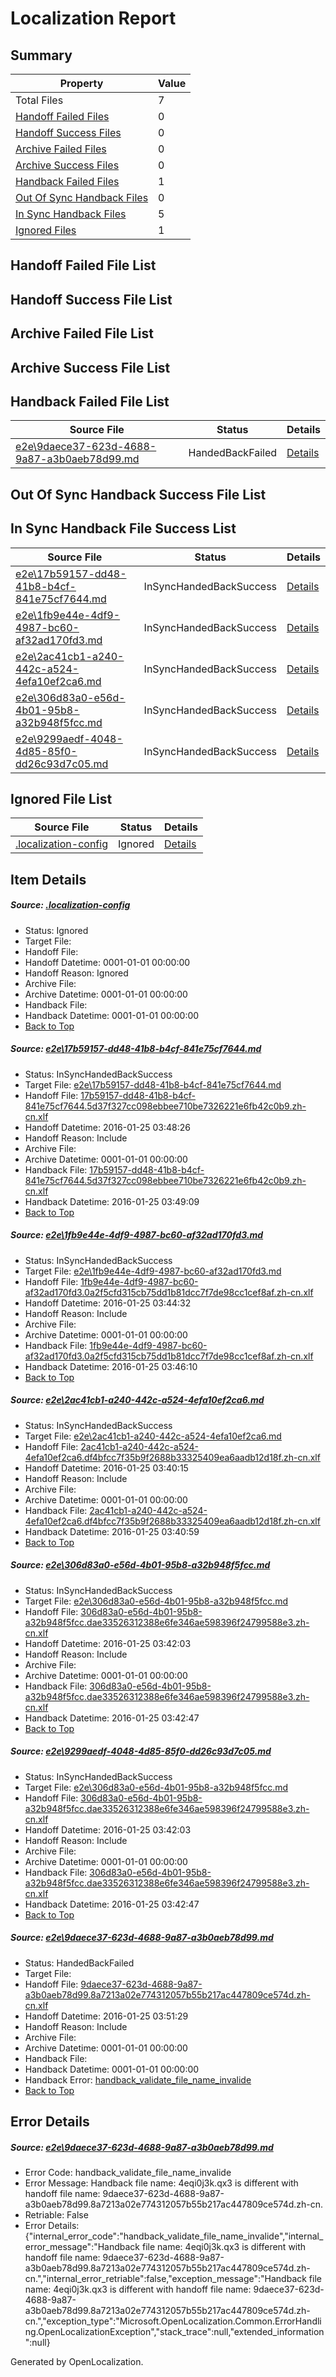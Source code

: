# <a name='report-top'></a> Localization Report

## Summary
 Property | Value 
 -------- | ----- 
 Total Files | 7
[ Handoff Failed Files ](#handoff-failed-list)| 0
[ Handoff Success Files ](#handoff-success-list)| 0
[ Archive Failed Files ](#archive-failed-list)| 0
[ Archive Success Files ](#archive-success-list)| 0
[ Handback Failed Files ](#handback-failed-list)| 1
[ Out Of Sync Handback Files ](#outofsync-handback-success-list)| 0
[ In Sync Handback Files ](#insync-handback-success-list)| 5
[ Ignored Files ](#ignored-list)| 1

## <a name='handoff-failed-list'></a> Handoff Failed File List

## <a name='handoff-success-list'></a> Handoff Success File List

## <a name='archive-failed-list'></a> Archive Failed File List

## <a name='archive-success-list'></a> Archive Success File List

## <a name='handback-failed-list'></a> Handback Failed File List
 Source File | Status | Details 
 ----------- | ------ | ------- 
 [e2e\9daece37-623d-4688-9a87-a3b0aeb78d99.md](https://github.com/OpenLocalizationTest/oltest/blob/bad634afa19dad52f248a2b04b19bc83668c8240/e2e/9daece37-623d-4688-9a87-a3b0aeb78d99.md) | HandedBackFailed | [Details](#aa001ee683415f45835b4968f49da596a078b93d6)

## <a name='outofsync-handback-success-list'></a> Out Of Sync Handback Success File List

## <a name='insync-handback-success-list'></a> In Sync Handback File Success List
 Source File | Status | Details 
 ----------- | ------ | ------- 
 [e2e\17b59157-dd48-41b8-b4cf-841e75cf7644.md](https://github.com/OpenLocalizationTest/oltest/blob/54b83b9777a97ae830f30cc6947117d34a47109e/e2e/17b59157-dd48-41b8-b4cf-841e75cf7644.md) | InSyncHandedBackSuccess | [Details](#1c0332c0e135dcf29465d1b0c09a854ce2da9a3a1)
 [e2e\1fb9e44e-4df9-4987-bc60-af32ad170fd3.md](https://github.com/OpenLocalizationTest/oltest/blob/583e1a9ab15972664865f3d5046100828fc015ef/e2e/1fb9e44e-4df9-4987-bc60-af32ad170fd3.md) | InSyncHandedBackSuccess | [Details](#9d7d894d2fe16848516cf44577cbc220d9a7b5b22)
 [e2e\2ac41cb1-a240-442c-a524-4efa10ef2ca6.md](https://github.com/OpenLocalizationTest/oltest/blob/892669ebcb16f57f534ad5139f893345bedbeb21/e2e/2ac41cb1-a240-442c-a524-4efa10ef2ca6.md) | InSyncHandedBackSuccess | [Details](#9d16018cec578f2632a95f5247fa87995fa00d303)
 [e2e\306d83a0-e56d-4b01-95b8-a32b948f5fcc.md](https://github.com/OpenLocalizationTest/oltest/blob/e5e18c77ce81350ca97d6516f7174c905528c86d/e2e/306d83a0-e56d-4b01-95b8-a32b948f5fcc.md) | InSyncHandedBackSuccess | [Details](#5649509e7f8f8eb395aae6a1576405c0c168f2724)
 [e2e\9299aedf-4048-4d85-85f0-dd26c93d7c05.md](https://github.com/OpenLocalizationTest/oltest/blob/bad634afa19dad52f248a2b04b19bc83668c8240/e2e/9299aedf-4048-4d85-85f0-dd26c93d7c05.md) | InSyncHandedBackSuccess | [Details](#5649509e7f8f8eb395aae6a1576405c0c168f2725)

## <a name='ignored-list'></a> Ignored File List
 Source File | Status | Details 
 ----------- | ------ | ------- 
 [.localization-config](https://github.com/OpenLocalizationTest/oltest/blob/bad634afa19dad52f248a2b04b19bc83668c8240/.localization-config) | Ignored | [Details](#e4725be8631cbe979bbe0fa8b97cd75f1fd41d4d0)

## Item Details
##### <a name='e4725be8631cbe979bbe0fa8b97cd75f1fd41d4d0'></a> Source: [.localization-config](https://github.com/OpenLocalizationTest/oltest/blob/bad634afa19dad52f248a2b04b19bc83668c8240/.localization-config)
* Status: Ignored
* Target File: 
* Handoff File: 
* Handoff Datetime: 0001-01-01 00:00:00
* Handoff Reason: Ignored
* Archive File: 
* Archive Datetime: 0001-01-01 00:00:00
* Handback File: 
* Handback Datetime: 0001-01-01 00:00:00
* [Back to Top](#report-top)

##### <a name='1c0332c0e135dcf29465d1b0c09a854ce2da9a3a1'></a> Source: [e2e\17b59157-dd48-41b8-b4cf-841e75cf7644.md](https://github.com/OpenLocalizationTest/oltest/blob/54b83b9777a97ae830f30cc6947117d34a47109e/e2e/17b59157-dd48-41b8-b4cf-841e75cf7644.md)
* Status: InSyncHandedBackSuccess
* Target File: [e2e\17b59157-dd48-41b8-b4cf-841e75cf7644.md](https://github.com/OpenLocalizationTestOrg/oltest.zh-cn/blob/7a3cdf630f8cd945d825171cc224b0422ab8419a/e2e/17b59157-dd48-41b8-b4cf-841e75cf7644.md)
* Handoff File: [17b59157-dd48-41b8-b4cf-841e75cf7644.5d37f327cc098ebbee710be7326221e6fb42c0b9.zh-cn.xlf](https://github.com/OpenLocalizationTestOrg/olhandoff/blob/5cc09bc57e96e399c73d98f44536c940ffe2dc43/ol-handoff/OpenLocalizationTestOrg/oltest.zh-cn/qimu/17b59157-dd48-41b8-b4cf-841e75cf7644.5d37f327cc098ebbee710be7326221e6fb42c0b9.zh-cn.xlf)
* Handoff Datetime: 2016-01-25 03:48:26
* Handoff Reason: Include
* Archive File: 
* Archive Datetime: 0001-01-01 00:00:00
* Handback File: [17b59157-dd48-41b8-b4cf-841e75cf7644.5d37f327cc098ebbee710be7326221e6fb42c0b9.zh-cn.xlf](https://github.com/OpenLocalizationTestOrg/olhandback/blob/df43f8b28a7188d412cd29437633f18e0e80f2dc/ol-handback/OpenLocalizationTestOrg/oltest.zh-cn/qimu/17b59157-dd48-41b8-b4cf-841e75cf7644.5d37f327cc098ebbee710be7326221e6fb42c0b9.zh-cn.xlf)
* Handback Datetime: 2016-01-25 03:49:09
* [Back to Top](#report-top)

##### <a name='9d7d894d2fe16848516cf44577cbc220d9a7b5b22'></a> Source: [e2e\1fb9e44e-4df9-4987-bc60-af32ad170fd3.md](https://github.com/OpenLocalizationTest/oltest/blob/583e1a9ab15972664865f3d5046100828fc015ef/e2e/1fb9e44e-4df9-4987-bc60-af32ad170fd3.md)
* Status: InSyncHandedBackSuccess
* Target File: [e2e\1fb9e44e-4df9-4987-bc60-af32ad170fd3.md](https://github.com/OpenLocalizationTestOrg/oltest.zh-cn/blob/8ccd825275e8042d9ec55cc79ce467e195ba2016/e2e/1fb9e44e-4df9-4987-bc60-af32ad170fd3.md)
* Handoff File: [1fb9e44e-4df9-4987-bc60-af32ad170fd3.0a2f5cfd315cb75dd1b81dcc7f7de98cc1cef8af.zh-cn.xlf](https://github.com/OpenLocalizationTestOrg/olhandoff/blob/b39861ae269a6f6f18cd667a652aa4c386d1db21/ol-handoff/OpenLocalizationTestOrg/oltest.zh-cn/qimu/1fb9e44e-4df9-4987-bc60-af32ad170fd3.0a2f5cfd315cb75dd1b81dcc7f7de98cc1cef8af.zh-cn.xlf)
* Handoff Datetime: 2016-01-25 03:44:32
* Handoff Reason: Include
* Archive File: 
* Archive Datetime: 0001-01-01 00:00:00
* Handback File: [1fb9e44e-4df9-4987-bc60-af32ad170fd3.0a2f5cfd315cb75dd1b81dcc7f7de98cc1cef8af.zh-cn.xlf](https://github.com/OpenLocalizationTestOrg/olhandback/blob/e2c920e60f5f22b6763bf84375f63c2583b75219/ol-handback/OpenLocalizationTestOrg/oltest.zh-cn/qimu/1fb9e44e-4df9-4987-bc60-af32ad170fd3.0a2f5cfd315cb75dd1b81dcc7f7de98cc1cef8af.zh-cn.xlf)
* Handback Datetime: 2016-01-25 03:46:10
* [Back to Top](#report-top)

##### <a name='9d16018cec578f2632a95f5247fa87995fa00d303'></a> Source: [e2e\2ac41cb1-a240-442c-a524-4efa10ef2ca6.md](https://github.com/OpenLocalizationTest/oltest/blob/892669ebcb16f57f534ad5139f893345bedbeb21/e2e/2ac41cb1-a240-442c-a524-4efa10ef2ca6.md)
* Status: InSyncHandedBackSuccess
* Target File: [e2e\2ac41cb1-a240-442c-a524-4efa10ef2ca6.md](https://github.com/OpenLocalizationTestOrg/oltest.zh-cn/blob/3154a48d9451551b6b74fc81d10ac9e6dd6a748b/e2e/2ac41cb1-a240-442c-a524-4efa10ef2ca6.md)
* Handoff File: [2ac41cb1-a240-442c-a524-4efa10ef2ca6.df4bfcc7f35b9f2688b33325409ea6aadb12d18f.zh-cn.xlf](https://github.com/OpenLocalizationTestOrg/olhandoff/blob/e03e7813f3106b97904485f8b1d97b17aabad7bd/ol-handoff/OpenLocalizationTestOrg/oltest.zh-cn/qimu/2ac41cb1-a240-442c-a524-4efa10ef2ca6.df4bfcc7f35b9f2688b33325409ea6aadb12d18f.zh-cn.xlf)
* Handoff Datetime: 2016-01-25 03:40:15
* Handoff Reason: Include
* Archive File: 
* Archive Datetime: 0001-01-01 00:00:00
* Handback File: [2ac41cb1-a240-442c-a524-4efa10ef2ca6.df4bfcc7f35b9f2688b33325409ea6aadb12d18f.zh-cn.xlf](https://github.com/OpenLocalizationTestOrg/olhandback/blob/7a87f3570f3c7df75234a08c80dbd268cfa260a3/ol-handback/OpenLocalizationTestOrg/oltest.zh-cn/qimu/2ac41cb1-a240-442c-a524-4efa10ef2ca6.df4bfcc7f35b9f2688b33325409ea6aadb12d18f.zh-cn.xlf)
* Handback Datetime: 2016-01-25 03:40:59
* [Back to Top](#report-top)

##### <a name='5649509e7f8f8eb395aae6a1576405c0c168f2724'></a> Source: [e2e\306d83a0-e56d-4b01-95b8-a32b948f5fcc.md](https://github.com/OpenLocalizationTest/oltest/blob/e5e18c77ce81350ca97d6516f7174c905528c86d/e2e/306d83a0-e56d-4b01-95b8-a32b948f5fcc.md)
* Status: InSyncHandedBackSuccess
* Target File: [e2e\306d83a0-e56d-4b01-95b8-a32b948f5fcc.md](https://github.com/OpenLocalizationTestOrg/oltest.zh-cn/blob/53243db3cf9069723151114e7dd7b744fbd91ced/e2e/306d83a0-e56d-4b01-95b8-a32b948f5fcc.md)
* Handoff File: [306d83a0-e56d-4b01-95b8-a32b948f5fcc.dae33526312388e6fe346ae598396f24799588e3.zh-cn.xlf](https://github.com/OpenLocalizationTestOrg/olhandoff/blob/4a24269b214b59a58208483ed8d937fbf7e0af57/ol-handoff/OpenLocalizationTestOrg/oltest.zh-cn/qimu/306d83a0-e56d-4b01-95b8-a32b948f5fcc.dae33526312388e6fe346ae598396f24799588e3.zh-cn.xlf)
* Handoff Datetime: 2016-01-25 03:42:03
* Handoff Reason: Include
* Archive File: 
* Archive Datetime: 0001-01-01 00:00:00
* Handback File: [306d83a0-e56d-4b01-95b8-a32b948f5fcc.dae33526312388e6fe346ae598396f24799588e3.zh-cn.xlf](https://github.com/OpenLocalizationTestOrg/olhandback/blob/bc86753456710475a74dcefbd74fac3377874d23/ol-handback/OpenLocalizationTestOrg/oltest.zh-cn/qimu/306d83a0-e56d-4b01-95b8-a32b948f5fcc.dae33526312388e6fe346ae598396f24799588e3.zh-cn.xlf)
* Handback Datetime: 2016-01-25 03:42:47
* [Back to Top](#report-top)

##### <a name='5649509e7f8f8eb395aae6a1576405c0c168f2725'></a> Source: [e2e\9299aedf-4048-4d85-85f0-dd26c93d7c05.md](https://github.com/OpenLocalizationTest/oltest/blob/bad634afa19dad52f248a2b04b19bc83668c8240/e2e/9299aedf-4048-4d85-85f0-dd26c93d7c05.md)
* Status: InSyncHandedBackSuccess
* Target File: [e2e\306d83a0-e56d-4b01-95b8-a32b948f5fcc.md](https://github.com/OpenLocalizationTestOrg/oltest.zh-cn/blob/53243db3cf9069723151114e7dd7b744fbd91ced/e2e/306d83a0-e56d-4b01-95b8-a32b948f5fcc.md)
* Handoff File: [306d83a0-e56d-4b01-95b8-a32b948f5fcc.dae33526312388e6fe346ae598396f24799588e3.zh-cn.xlf](https://github.com/OpenLocalizationTestOrg/olhandoff/blob/4a24269b214b59a58208483ed8d937fbf7e0af57/ol-handoff/OpenLocalizationTestOrg/oltest.zh-cn/qimu/306d83a0-e56d-4b01-95b8-a32b948f5fcc.dae33526312388e6fe346ae598396f24799588e3.zh-cn.xlf)
* Handoff Datetime: 2016-01-25 03:42:03
* Handoff Reason: Include
* Archive File: 
* Archive Datetime: 0001-01-01 00:00:00
* Handback File: [306d83a0-e56d-4b01-95b8-a32b948f5fcc.dae33526312388e6fe346ae598396f24799588e3.zh-cn.xlf](https://github.com/OpenLocalizationTestOrg/olhandback/blob/bc86753456710475a74dcefbd74fac3377874d23/ol-handback/OpenLocalizationTestOrg/oltest.zh-cn/qimu/306d83a0-e56d-4b01-95b8-a32b948f5fcc.dae33526312388e6fe346ae598396f24799588e3.zh-cn.xlf)
* Handback Datetime: 2016-01-25 03:42:47
* [Back to Top](#report-top)

##### <a name='aa001ee683415f45835b4968f49da596a078b93d6'></a> Source: [e2e\9daece37-623d-4688-9a87-a3b0aeb78d99.md](https://github.com/OpenLocalizationTest/oltest/blob/bad634afa19dad52f248a2b04b19bc83668c8240/e2e/9daece37-623d-4688-9a87-a3b0aeb78d99.md)
* Status: HandedBackFailed
* Target File: 
* Handoff File: [9daece37-623d-4688-9a87-a3b0aeb78d99.8a7213a02e774312057b55b217ac447809ce574d.zh-cn.xlf](https://github.com/OpenLocalizationTestOrg/olhandoff/blob/afe0e14e921bd206663d9cc45231ee219ef4c36c/ol-handoff/OpenLocalizationTestOrg/oltest.zh-cn/qimu/9daece37-623d-4688-9a87-a3b0aeb78d99.8a7213a02e774312057b55b217ac447809ce574d.zh-cn.xlf)
* Handoff Datetime: 2016-01-25 03:51:29
* Handoff Reason: Include
* Archive File: 
* Archive Datetime: 0001-01-01 00:00:00
* Handback File: 
* Handback Datetime: 0001-01-01 00:00:00
* Handback Error: [handback_validate_file_name_invalide](#aa001ee683415f45835b4968f49da596a078b93d6handback_validate_file_name_invalide)
* [Back to Top](#report-top)


## Error Details
##### <a name='aa001ee683415f45835b4968f49da596a078b93d6handback_validate_file_name_invalide'></a> Source: [e2e\9daece37-623d-4688-9a87-a3b0aeb78d99.md](#aa001ee683415f45835b4968f49da596a078b93d6)
* Error Code: handback_validate_file_name_invalide
* Error Message: Handback file name: 4eqi0j3k.qx3 is different with handoff file name: 9daece37-623d-4688-9a87-a3b0aeb78d99.8a7213a02e774312057b55b217ac447809ce574d.zh-cn.
* Retriable: False
* Error Details: {"internal_error_code":"handback_validate_file_name_invalide","internal_error_message":"Handback file name: 4eqi0j3k.qx3 is different with handoff file name: 9daece37-623d-4688-9a87-a3b0aeb78d99.8a7213a02e774312057b55b217ac447809ce574d.zh-cn.","internal_error_retriable":false,"exception_message":"Handback file name: 4eqi0j3k.qx3 is different with handoff file name: 9daece37-623d-4688-9a87-a3b0aeb78d99.8a7213a02e774312057b55b217ac447809ce574d.zh-cn.","exception_type":"Microsoft.OpenLocalization.Common.ErrorHandling.OpenLocalizationException","stack_trace":null,"extended_information":null}


Generated by OpenLocalization.
